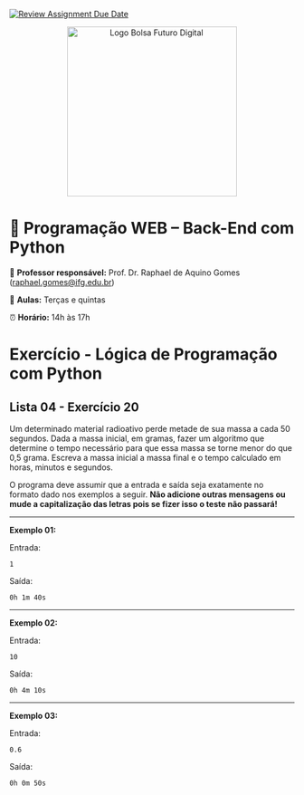 [![Review Assignment Due Date](https://classroom.github.com/assets/deadline-readme-button-22041afd0340ce965d47ae6ef1cefeee28c7c493a6346c4f15d667ab976d596c.svg)](https://classroom.github.com/a/pSs0C51U)
<p align="center">
  <img src="https://extensao.ifg.edu.br/futurodigital/wp-content/uploads/sites/33/2025/05/Logo_Bolsa_Futuro_Digital-2048x2048.png" alt="Logo Bolsa Futuro Digital" width="300"/>
</p>

# 🐍 Programação WEB – Back-End com Python

📌 **Professor responsável:** Prof. Dr. Raphael de Aquino Gomes (<a href="mailto:raphael.gomes@ifg.edu.br">raphael.gomes@ifg.edu.br</a>)

📅 **Aulas:** Terças e quintas  

⏰ **Horário:** 14h às 17h


# Exercício - Lógica de Programação com Python

## Lista 04 - Exercício 20

Um determinado material radioativo perde metade de sua massa a cada 50 segundos. Dada a massa inicial, em gramas, fazer um algoritmo que determine o tempo necessário para que essa massa se torne menor do que 0,5 grama. Escreva a massa inicial a massa final e o tempo calculado em horas, minutos e segundos.

O programa deve assumir que a entrada e saída seja exatamente no formato dado nos exemplos a seguir. **Não adicione outras mensagens ou mude a capitalização das letras pois se fizer isso o teste não passará!**

---

**Exemplo 01:**

Entrada:
```
1
```
Saída:
```
0h 1m 40s
```

---

**Exemplo 02:**

Entrada:
```
10
```
Saída:
```
0h 4m 10s
```

---

**Exemplo 03:**

Entrada:
```
0.6
```
Saída:
```
0h 0m 50s
```

